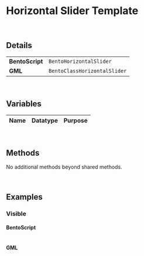# Horizontal Slider Template

&nbsp;

## Details

<table>
    <tr>
		<td><b>BentoScript</b></td>
		<td><code>BentoHorizontalSlider</code></td>
    </tr>
    <tr>
		<td><b>GML</b></td>
		<td><code>BentoClassHorizontalSlider</code></td>
    </tr>
</table>

&nbsp;

## Variables

|Name         |Datatype|Purpose                       |
|-------------|--------|------------------------------|

&nbsp;

## Methods

No additional methods beyond shared methods.

&nbsp;

## Examples

### Visible

<!-- tabs:start -->

#### **BentoScript**

```

```

#### **GML**

```

```

<!-- tabs:end -->